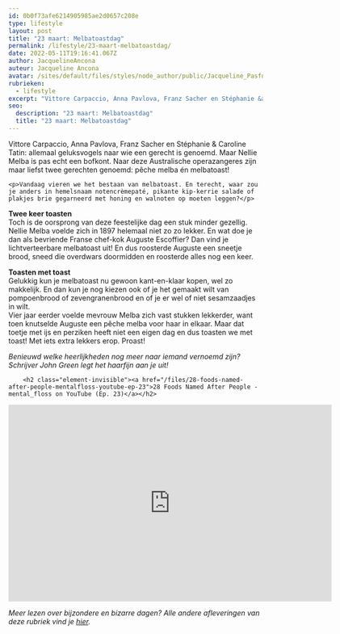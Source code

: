 ```yaml
---
id: 0b0f73afe6214905985ae2d0657c208e
type: lifestyle
layout: post
title: "23 maart: Melbatoastdag"
permalink: /lifestyle/23-maart-melbatoastdag/
date: 2022-05-11T19:16:41.067Z
author: JacquelineAncona
auteur: Jacqueline Ancona
avatar: /sites/default/files/styles/node_author/public/Jacqueline_Pasfoto.jpg?itok=RPZ_0CZG
rubrieken:
  - lifestyle
excerpt: "Vittore Carpaccio, Anna Pavlova, Franz Sacher en Stéphanie &amp; Caroline Tatin: allemaal geluksvogels naar wie een gerecht is genoemd. Maar Nellie Melba is pas echt een bofkont. Naar deze Australische operazangeres zijn maar liefst twee gerechten genoemd: pêche melba én melbatoast!  "
seo:
  description: "23 maart: Melbatoastdag"
  title: "23 maart: Melbatoastdag"
---
```

Vittore Carpaccio, Anna Pavlova, Franz Sacher en Stéphanie &amp; Caroline Tatin: allemaal geluksvogels naar wie een gerecht is genoemd. Maar Nellie Melba is pas echt een bofkont. Naar deze Australische operazangeres zijn maar liefst twee gerechten genoemd: pêche melba én melbatoast!  

    <p>Vandaag vieren we het bestaan van melbatoast. En terecht, waar zou je anders in hemelsnaam notencrèmepaté, pikante kip-kerrie salade of plakjes brie gegarneerd met honing en walnoten op moeten leggen?</p>
<p><strong>Twee keer toasten</strong><br>Toch is de oorsprong van deze feestelijke dag een stuk minder gezellig. Nellie Melba voelde zich in 1897 helemaal niet zo zo lekker. En wat doe je dan als bevriende Franse chef-kok Auguste Escoffier? Dan vind je lichtverteerbare melbatoast uit! En dus roosterde Auguste een sneetje brood, sneed die overdwars doormidden en roosterde alles nog een keer. </p>
<p><strong>Toasten met toast</strong><br>Gelukkig kun je melbatoast nu gewoon kant-en-klaar kopen, wel zo makkelijk. En dan kun je nog kiezen ook of je het gemaakt wilt van pompoenbrood of zevengranenbrood en of je er wel of niet sesamzaadjes in wilt. <br>Vier jaar eerder voelde mevrouw Melba zich vast stukken lekkerder, want toen knutselde Auguste een pêche melba voor haar in elkaar. Maar dat toetje met ijs en perziken heeft niet een eigen dag en dus toasten we met toast! Met iets extra lekkers erop. Proast!</p>
<p><em>Benieuwd welke heerlijkheden nog meer naar iemand vernoemd zijn? Schrijver John Green legt het haarfijn aan je uit! </em></p>
<p><div class="media media-element-container media-default"><div id="file-1294" class="file file-video file-video-youtube">

        <h2 class="element-invisible"><a href="/files/28-foods-named-after-people-mentalfloss-youtube-ep-23">28 Foods Named After People - mental_floss on YouTube (Ep. 23)</a></h2>
    
  
  <div class="content">
    <div class="media-youtube-video media-element file-default media-youtube-1">
  <iframe class="media-youtube-player" width="640" height="390" title="28 Foods Named After People - mental_floss on YouTube (Ep. 23)" src="https://www.youtube.com/embed/T04R6PEX5Eg?wmode=opaque&controls=" name="28 Foods Named After People - mental_floss on YouTube (Ep. 23)" frameborder="0" allowfullscreen="">Video van 28 Foods Named After People - mental_floss on YouTube (Ep. 23)</iframe>
</div>
  </div>

  
</div>
</div>
<p><em>Meer lezen over bijzondere en bizarre dagen? Alle andere afleveringen van deze rubriek vind je <a href="/bij-de-tijd">hier</a>.</em></p>  
